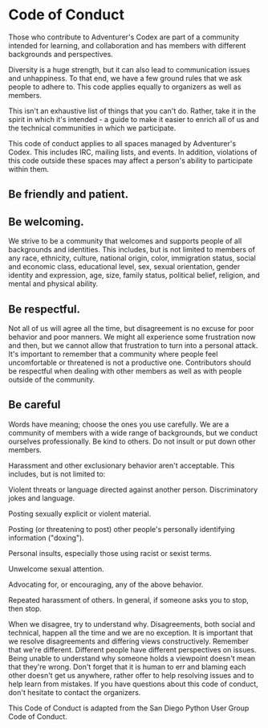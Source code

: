 # Code of Conduct

Those who contribute to Adventurer's Codex are part of a community intended for learning, and collaboration and has members with different backgrounds and perspectives.

Diversity is a huge strength, but it can also lead to communication issues and unhappiness. To that end, we have a few ground rules that we ask people to adhere to. This code applies equally to organizers as well as members.

This isn't an exhaustive list of things that you can't do. Rather, take it in the spirit in which it's intended - a guide to make it easier to enrich all of us and the technical communities in which we participate.

This code of conduct applies to all spaces managed by Adventurer's Codex. This includes IRC, mailing lists, and events. In addition, violations of this code outside these spaces may affect a person's ability to participate within them.


## Be friendly and patient.


## Be welcoming. 

We strive to be a community that welcomes and supports people of all backgrounds and identities. This includes, but is not limited to members of any race, ethnicity, culture, national origin, color, immigration status, social and economic class, educational level, sex, sexual orientation, gender identity and expression, age, size, family status, political belief, religion, and mental and physical ability.


## Be respectful. 

Not all of us will agree all the time, but disagreement is no excuse for poor behavior and poor manners. We might all experience some frustration now and then, but we cannot allow that frustration to turn into a personal attack. It's important to remember that a community where people feel uncomfortable or threatened is not a productive one. Contributors should be respectful when dealing with other members as well as with people outside of the community.


## Be careful

Words have meaning; choose the ones you use carefully. We are a community of members with a wide range of backgrounds, but we conduct ourselves professionally. Be kind to others. Do not insult or put down other members. 

Harassment and other exclusionary behavior aren't acceptable. This includes, but is not limited to:

Violent threats or language directed against another person.
Discriminatory jokes and language.

Posting sexually explicit or violent material.

Posting (or threatening to post) other people's personally identifying information ("doxing").

Personal insults, especially those using racist or sexist terms.

Unwelcome sexual attention.


Advocating for, or encouraging, any of the above behavior.

Repeated harassment of others. In general, if someone asks you to stop, then stop.

When we disagree, try to understand why. Disagreements, both social and technical, happen all the time and we are no exception. It is important that we resolve disagreements and differing views constructively. Remember that we're different. Different people have different perspectives on issues. Being unable to understand why someone holds a viewpoint doesn't mean that they're wrong. Don't forget that it is human to err and blaming each other doesn't get us anywhere, rather offer to help resolving issues and to help learn from mistakes.
If you have questions about this code of conduct, don't hesitate to contact the organizers.

This Code of Conduct is adapted from the San Diego Python User Group Code of Conduct.

